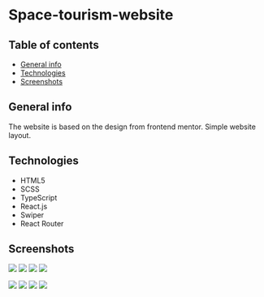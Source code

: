 # Space-tourism-website

## Table of contents

- [General info](#general-info)
- [Technologies](#technologies)
- [Screenshots](#screenshots)

## General info

The website is based on the design from frontend mentor. Simple website layout.

## Technologies

- HTML5
- SCSS
- TypeScript
- React.js
- Swiper
- React Router

## Screenshots

![](./src/screenshots/home-mobile.PNG)
![](./src/screenshots/destination-mobile.PNG)
![](./src/screenshots/crew-mobile.PNG)
![](./src/screenshots/technology-mobile.PNG)

![](./src/screenshots/home-desktop.PNG)
![](./src/screenshots/destination-desktop.PNG)
![](./src/screenshots/crew-desktop.PNG)
![](./src/screenshots/technology-desktop.PNG)
